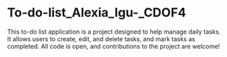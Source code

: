 # To-do-list_Alexia_Igu-_CDOF4
This to-do list application is a project designed to help manage daily tasks. It allows users to create, edit, and delete tasks, and mark tasks as completed. All code is open, and contributions to the project are welcome!
